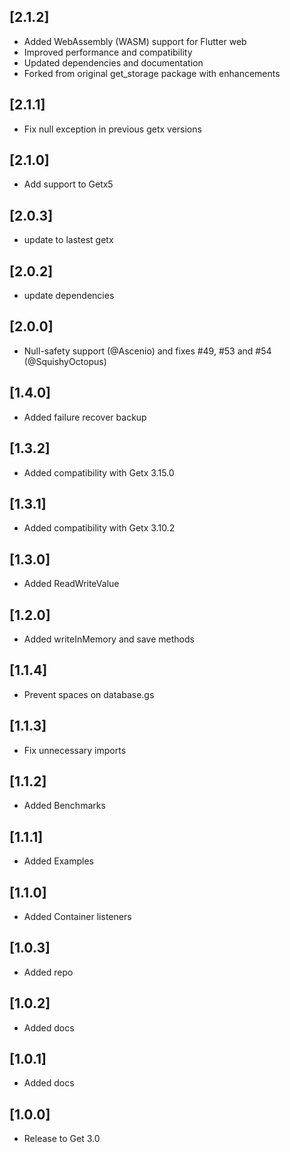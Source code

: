 ## [2.1.2] 
- Added WebAssembly (WASM) support for Flutter web
- Improved performance and compatibility
- Updated dependencies and documentation
- Forked from original get_storage package with enhancements

## [2.1.1] 
- Fix null exception in previous getx versions

## [2.1.0] 
- Add support to Getx5

## [2.0.3] 
- update to lastest getx

## [2.0.2] 
- update dependencies

## [2.0.0] 
- Null-safety support (@Ascenio) and fixes #49, #53 and #54 (@SquishyOctopus)

## [1.4.0] 
- Added failure recover backup

## [1.3.2] 
- Added compatibility with Getx 3.15.0

## [1.3.1] 
- Added compatibility with Getx 3.10.2

## [1.3.0] 
- Added ReadWriteValue

## [1.2.0] 
- Added writeInMemory and save methods

## [1.1.4] 
- Prevent spaces on database.gs

## [1.1.3] 
- Fix unnecessary imports

## [1.1.2] 
- Added Benchmarks

## [1.1.1] 
- Added Examples

## [1.1.0] 
- Added Container listeners

## [1.0.3] 
- Added repo

## [1.0.2] 
- Added docs

## [1.0.1] 
- Added docs

## [1.0.0] 
- Release to Get 3.0

